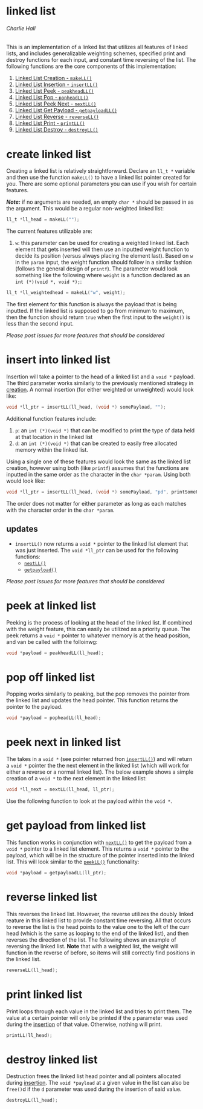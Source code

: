# linked list
###### Charlie Hall

This is an implementation of a linked list that utilizes all features of linked lists, and includes generalizable weighting schemes, specified print and destroy functions for each input, and constant time reversing of the list.
The following functions are the core components of this implementation:

1. [Linked List Creation - `makeLL()`](#create-linked-list)
2. [Linked List Insertion - `insertLL()`](#insert-into-linked-list)
3. [Linked List Peek - `peakheadLL()`](#peek-at-linked-list)
4. [Linked List Pop - `popheadLL()`](#pop-off-linked-list)
6. [Linked List Peek Next - `nextLL()`](#peek-next-in-linked-list)
7. [Linked List Get Payload - `getpayloadLL()`](#get-payload-from-linked-list)
8. [Linked List Reverse - `reverseLL()`](#reverse-linked-list)
9. [Linked List Print - `printLL()`](#print-linked-list)
10. [Linked List Destroy - `destroyLL()`](#destroy-linked-list)

# create linked list
Creating a linked list is relatively straightforward. Declare an `ll_t *` variable and then use the function `makeLL()` to have a linked list pointer created for you. There are some optional parameters you can use if you wish for certain features.

***Note:*** if no arguments are needed, an empty `char *` should be passed in as the argument. This would be a regular non-weighted linked list:

```C
ll_t *ll_head = makeLL("");
```

The current features utilizable are:

1. `w`: this parameter can be used for creating a weighted linked list. Each element that gets inserted will then use an inputted weight function to decide its position (versus always placing the element last). Based on `w` in the `param` input, the weight function should follow in a similar fashion (follows the general design of `printf`). The parameter would look something like the following where `weight` is a function declared as an `int (*)(void *, void *);`:
```C
ll_t *ll_weightedhead = makeLL("w", weight);
```
The first element for this function is always the payload that is being inputted. If the linked list is supposed to go from minimum to maximum, then the function should return `true` when the first input to the `weight()` is less than the second input.

*Please post issues for more features that should be considered*

# insert into linked list
Insertion will take a pointer to the head of a linked list and a `void *` payload. The third parameter works similarly to the previously mentioned strategy in [creation](#create-linked-list). A normal insertion (for either weighted or unweighted) would look like:

```C
void *ll_ptr = insertLL(ll_head, (void *) somePayload, "");
```

Additional function features include:
1. `p`: an `int (*)(void *)` that can be modified to print the type of data held at that location in the linked list
2. `d`: an `int (*)(void *)` that can be created to easily free allocated memory within the linked list.

Using a single one of these features would look the same as the linked list creation, however using both (like `printf`) assumes that the functions are inputted in the same order as the character in the `char *param`. Using both would look like:

```C
void *ll_ptr = insertLL(ll_head, (void *) somePayload, "pd", printSomePayload, destroySomePayload);
```

The order does not matter for either parameter as long as each matches with the character order in the `char *param`.

## updates
- `insertLL()` now returns a `void *` pointer to the linked list element that was just inserted. The `void *ll_ptr` can be used for the following functions:
    - [`nextLL()`](#peek-next-in-linked-list)
    - [`getpayload()`](#get-payload-from-linked-list)

*Please post issues for more features that should be considered*

# peek at linked list
Peeking is the process of looking at the head of the linked list. If combined with the weight feature, this can easily be utilized as a priority queue. The peek returns a `void *` pointer to whatever memory is at the head position, and van be called with the folloinwg:

```C
void *payload = peakheadLL(ll_head);
```

# pop off linked list
Popping works similarly to peaking, but the pop removes the pointer from the linked list and updates the head pointer. This function returns the pointer to the payload.

```C
void *payload = popheadLL(ll_head);
```

# peek next in linked list
The takes in a `void *` (see pointer returned fron [`insertLL()`](#insert-into-linked-list)) and will return a `void *` pointer the the next element in the linked list (which will work for either a reverse or a normal linked list). The below example shows a simple creation of a `void *` to the next element in the linked list:

```C
void *ll_next = nextLL(ll_head, ll_ptr);
```

Use the following function to look at the payload within the `void *`.

# get payload from linked list
This function works in conjunction with [`nextLL()`](#peek-next-in-linked-list) to get the payload from a `void *` pointer to a linked list element. This returns a `void *` pointer to the payload, which will be in the structure of the pointer inserted into the linked list. This will look similar to the [`peekLL()`](#peek-at-linked-list) functionality:

```C
void *payload = getpayloadLL(ll_ptr);
```

# reverse linked list
This reverses the linked list. However, the reverse utilizes the doubly linked reature in this linked list to provide constant time reversing. All that occurs to reverse the list is the head points to the value one to the left of the curr head (which is the same as looping to the end of the linked list), and then reverses the direction of the list. The following shows an example of reversing the linked list. **Note** that with a weighted list, the weight will function in the reverse of before, so items will still correctly find positions in the linked list.

```C
reverseLL(ll_head);
```

# print linked list
Print loops through each value in the linked list and tries to print them. The value at a certain pointer will only be printed if the `p` parameter was used during the [insertion](#insert-into-linked-list) of that value. Otherwise, nothing will print.

```C
printLL(ll_head);
```

# destroy linked list
Destruction frees the linked list head pointer and all pointers allocated during [insertion](#insert-into-linked-list). The `void *payload` at a given value in the list can also be `free()`d if the `d` parameter was used during the insertion of said value.

```C
destroyLL(ll_head);
```
